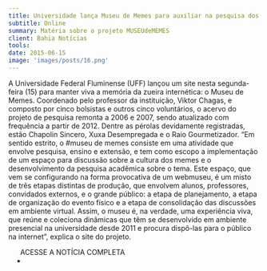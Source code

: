 ```yaml
---
title: Universidade lança Museu de Memes para auxiliar na pesquisa dos fenômenos da web
subtitle: Online
summary: Matéria sobre o projeto MUSEUdeMEMES
client: Bahia Notícias
tools: 
date: 2015-06-15
image: 'images/posts/16.png'
---
```


A Universidade Federal Fluminense (UFF) lançou um site nesta segunda-feira (15) para manter viva a memória da zueira internética: o Museu de Memes. Coordenado pelo professor da instituição, Viktor Chagas, e composto por cinco bolsistas e outros cinco voluntários, o acervo do projeto de pesquisa remonta a 2006 e 2007, sendo atualizado com frequência a partir de 2012. Dentre as pérolas devidamente registradas, estão Chapolin Sincero, Xuxa Desempregada e o Raio Gourmetizador. “Em sentido estrito, o #museu de memes consiste em uma atividade que envolve pesquisa, ensino e extensão, e tem como escopo a implementação de um espaço para discussão sobre a cultura dos memes e o desenvolvimento da pesquisa acadêmica sobre o tema. Este espaço, que vem se configurando na forma provocativa de um webmuseu, é um misto de três etapas distintas de produção, que envolvem alunos, professores, convidados externos, e o grande público: a etapa de planejamento, a etapa de organização do evento físico e a etapa de consolidação das discussões em ambiente virtual. Assim, o museu é, na verdade, uma experiência viva, que reúne e coleciona dinâmicas que têm se desenvolvido em ambiente presencial na universidade desde 2011 e procura dispô-las para o público na internet”, explica o site do projeto.

<div class="post__share"><ul class="share__list list-reset">ACESSE A NOTÍCIA COMPLETA<li class="share__item" style="margin-left: 10px"><a class="share__link share__facebook" style="background: #fa5657" href="http://www.bahianoticias.com.br/noticia/173989-universidade-lanca-museu-de-memes-para-auxiliar-na-pesquisa-dos-fenomenos-da-web.html" 
onclick=window.open(this.href, 'pop-up', 'left=20,top=20,width=500,height=500,toolbar=1,resizable=0'); return false;" title="Link" rel="nofollow"><i class="fa-solid fa-link"></i></a></li></ul></div>
<!-- <div class="gallery-box"><div class="gallery"><img src="/clipping/images/example-1.jpg" loading="lazy" alt="Project"><img src="/clipping/images/example-2.jpg" loading="lazy" alt="Project"></div><em>Gallery / <a href="https://www.freepik.com/" target="_blank">Freepic</a></em></div> -->